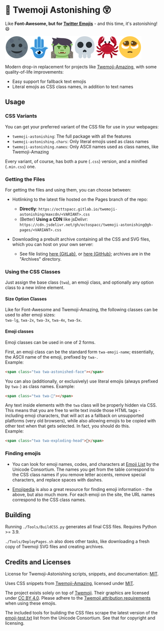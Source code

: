 # 🌈 Twemoji Astonishing 😲

Like **Font-Awesome, but for [Twitter Emojis](https://github.com/twitter/twemoji)** - and this time, it's astonishing! 😄

![Banner with some emojis](Banner.png)

Modern drop-in replacement for projects like [Twemoji-Amazing](https://github.com/SebastianAigner/twemoji-amazing), with some quality-of-life improvements:

- Easy support for fallback text emojis
- Literal emojis as CSS class names, in addition to text names

## Usage

### CSS Variants

You can get your preferred variant of the CSS file for use in your webpages:

- `twemoji-astonishing`: The full package with all the features
- `twemoji-astonishing.chars`: Only literal emojis used as class names
- `twemoji-astonishing.names`: Only ASCII names used as class names, like Twemoji-Amazing

Every variant, of course, has both a pure (`.css`) version, and a minified (`.min.css`) one.

### Getting the Files

For getting the files and using them, you can choose between:

- Hotlinking to the latest file hosted on the Pages branch of the repo:
  - **Directly**: `https://octtspacc.gitlab.io/twemoji-astonishing/maxcdn/<VARIANT>.css`
  - (Better) **Using a CDN** like jsDelivr: `https://cdn.jsdelivr.net/gh/octospacc/twemoji-astonishing@gh-pages/<VARIANT>.css`

- Downloading a prebuilt archive containing all the CSS and SVG files, which you can host on your own server:
  - See file listing [here (GitLab)](https://octtspacc.gitlab.io/twemoji-astonishing/index.html), or [here (GitHub)](https://octospacc.github.io/twemoji-astonishing/index.html); archives are in the "Archives" directory.

### Using the CSS Classes

Just assign the base class (`twa`), an emoji class, and optionally any option class to a new inline element.

#### Size Option Classes

Like for Font-Awesome and Twemoji-Amazing, the following classes can be used to alter emoji sizes:  
`twa-lg`, `twa-2x`, `twa-3x`, `twa-4x`, `twa-5x`.

#### Emoji classes

Emoji classes can be used in one of 2 forms.

First, an emoji class can be the standard form `twa-emoji-name`; essentially, the ASCII name of the emoji, prefixed by `twa-`.  
Example:  
```html
<span class="twa twa-astonished-face"></span>
```

You can also (additionally, or exclusively) use literal emojis (always prefixed by `twa-`) as class names.
Example:  
```html
<span class="twa twa-🗿"></span>
```

Any text inside elements with the `twa` class will be properly hidden via CSS.  
This means that you are free to write text inside those HTML tags - including emoji characters, that will act as a fallback on unsupported platforms (very old browsers), while also allowing emojis to be copied with other text when that gets selected. In fact, you should do this.  
Example:  
```html
<span class="twa twa-exploding-head">🤯</span>
```

### Finding emojis

- You can look for emoji names, codes, and characters at [Emoji List](https://unicode.org/emoji/charts/emoji-list.html) by the Unicode Consortium. The names you get from the table correspond to the CSS class names if you remove letter accents, remove special characters, and replace spaces with dashes.

- [Emojipedia](https://emojipedia.org) is also a great resource for finding emoji information - the above, but also much more. For each emoji on the site, the URL names correspond to the CSS class names.

## Building

Running `./Tools/BuildCSS.py` generates all final CSS files. Requires Python >= 3.9.

`./Tools/DeployPages.sh` also does other tasks, like downloading a fresh copy of Twemoji SVG files and creating archives.

## Credits and Licenses

License for Twemoji-Astonishing scripts, snippets, and documentation: [MIT](https://mit-license.org).

Uses CSS snippets from [Twemoji-Amazing](https://github.com/SebastianAigner/twemoji-amazing), licensed under [MIT](https://mit-license.org).

The project exists solely on top of [Twemoji](https://twemoji.twitter.com). Their graphics are licensed under [CC BY 4.0](https://creativecommons.org/licenses/by/4.0). Please adhere to the [Twemoji attribution requirements](https://github.com/twitter/twemoji#attribution-requirements) when using these emojis.

The included tools for building the CSS files scrape the latest version of the [emoji-test.txt](https://unicode.org/Public/emoji/) list from the Unicode Consortium. See that for copyright and licensing.
